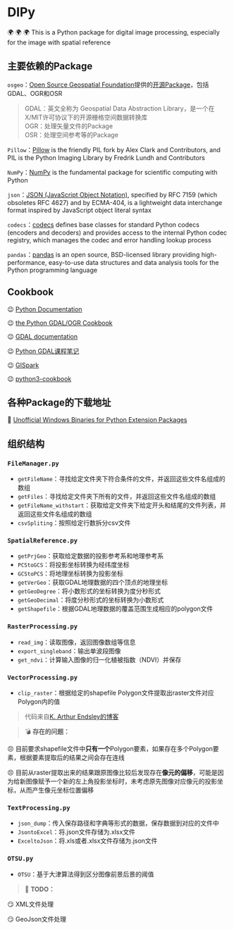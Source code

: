 # DIPy
:earth_africa: :earth_africa: :earth_africa: This is a Python package for digital image processing, especially for the image with spatial reference  

## 主要依赖的Package  

`osgeo`：[Open Source Geospatial Foundation](https://www.osgeo.org/)提供的[开源Package](https://github.com/OSGeo)，包括GDAL、OGR和OSR  

   > GDAL：英文全称为 Geospatial Data Abstraction Library，是一个在X/MIT许可协议下的开源栅格空间数据转换库  
   > OGR：处理矢量文件的Package  
   > OSR：处理空间参考等的Package 

`Pillow`：[Pillow](https://github.com/python-pillow/Pillow) is the friendly PIL fork by Alex Clark and Contributors, and PIL is the Python Imaging Library by Fredrik Lundh and Contributors  

`NumPy`：[NumPy](https://numpy.org/) is the fundamental package for scientific computing with Python  

`json`：[JSON (JavaScript Object Notation)](https://docs.python.org/3/library/json.html?highlight=json#module-json), specified by RFC 7159 (which obsoletes RFC 4627) and by ECMA-404, is a lightweight data interchange format inspired by JavaScript object literal syntax   

`codecs`：[codecs](https://docs.python.org/3/library/codecs.html) defines base classes for standard Python codecs (encoders and decoders) and provides access to the internal Python codec registry, which manages the codec and error handling lookup process  

`pandas`：[pandas](https://pandas.pydata.org/) is an open source, BSD-licensed library providing high-performance, easy-to-use data structures and data analysis tools for the Python programming language  


## Cookbook  

:wink: [Python Documentation](https://docs.python.org/3/contents.html)  

:wink: [the Python GDAL/OGR Cookbook](https://pcjericks.github.io/py-gdalogr-cookbook/)  

:wink: [GDAL documentation](https://gdal.org/#)  

:wink: [Python GDAL课程笔记](https://www.osgeo.cn/python_gdal_utah_tutorial/index.html)  

:wink: [GISpark](https://gispark.readthedocs.io/zh_CN/latest/index.html)  

:wink: [python3-cookbook](https://python3-cookbook.readthedocs.io/zh_CN/latest/copyright.html)


## 各种Package的下载地址  

:beginner: [Unofficial Windows Binaries for Python Extension Packages](https://www.lfd.uci.edu/~gohlke/pythonlibs/) 


## 组织结构  

### `FileManager.py`  

  - `getFileName`：寻找给定文件夹下符合条件的文件，并返回这些文件名组成的数组  
  - `getFiles`：寻找给定文件夹下所有的文件，并返回这些文件名组成的数组
  - `getFileName_withstart`：获取给定文件夹下给定开头和结尾的文件列表，并返回这些文件名组成的数组
  - `csvSpliting`：按照给定行数拆分csv文件
  
###  `SpatialReference.py`  

  - `getPrjGeo`：获取给定数据的投影参考系和地理参考系 
  - `PCStoGCS`：将投影坐标转换为经纬度坐标 
  - `GCStoPCS`：将地理坐标转换为投影坐标
  - `getVerGeo`：获取GDAL地理数据的四个顶点的地理坐标
  - `getGeoDegree`：将小数形式的坐标转换为度分秒形式
  - `getGeoDecimal`：将度分秒形式的坐标转换为小数形式
  - `getShapefile`：根据GDAL地理数据的覆盖范围生成相应的polygon文件
  
### `RasterProcessing.py`  

  - `read_img`：读取图像，返回图像数组等信息
  - `export_singleband`：输出单波段图像
  - `get_ndvi`：计算输入图像的归一化植被指数（NDVI）并保存
  
### `VectorProcessing.py`  

  - `clip_raster`：根据给定的shapefile Polygon文件提取出raster文件对应Polygon内的值  
  > 代码来自[K. Arthur Endsley的博客](http://karthur.org/2015/clipping-rasters-in-python.html)
  
> :bomb: **存在的问题：**  

  :persevere: 目前要求shapefile文件中**只有一个**Polygon要素，如果存在多个Polygon要素，根据要素提取后的结果之间会存在连线  
  
  :persevere: 目前从raster提取出来的结果跟原图像比较后发现存在**像元的偏移**，可能是因为给新图像赋予一个新的左上角投影坐标时，未考虑原先图像对应像元的投影坐标，从而产生像元坐标位置偏移  

### `TextProcessing.py`  

  - `json_dump`：传入保存路径和字典等形式的数据，保存数据到对应的文件中  
  - `JsontoExcel`：将.json文件存储为.xlsx文件    
  - `ExceltoJson`：将.xls或者.xlsx文件存储为.json文件
  
### `OTSU.py`  

  - `OTSU`：基于大津算法得到区分图像前景后景的阈值  
  
  
> :bookmark: **TODO：**  

:smirk: XML文件处理  

:smirk: GeoJson文件处理
